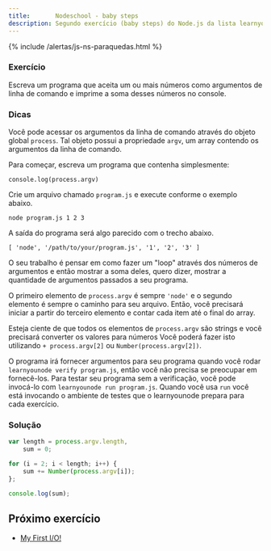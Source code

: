 ```yaml
---
title:       Nodeschool - baby steps
description: Segundo exercício (baby steps) do Node.js da lista learnyounode da Nodeschool
---
```


{% include /alertas/js-ns-paraquedas.html %}


### Exercício

Escreva um programa que aceita um ou mais números como argumentos de linha de comando e imprime a soma desses números
no console.


### Dicas

Você pode acessar os argumentos da linha de comando através do objeto global `process`. Tal objeto possui a propriedade
`argv`, um array contendo os argumentos da linha de comando.

Para começar, escreva um programa que contenha simplesmente:

    console.log(process.argv)

Crie um arquivo chamado `program.js` e execute conforme o exemplo abaixo.

    node program.js 1 2 3

A saída do programa será algo parecido com o trecho abaixo.

    [ 'node', '/path/to/your/program.js', '1', '2', '3' ]

O seu trabalho é pensar em como fazer um "loop" através dos números de argumentos e então mostrar a soma deles, quero
dizer, mostrar a quantidade de argumentos passados a seu programa.

O primeiro elemento de `process.argv` é sempre `'node'` e o segundo elemento é sempre o caminho para seu arquivo.
Então, você precisará iniciar a partir do terceiro elemento e contar cada item até o final do array.

Esteja ciente de que todos os elementos de `process.argv` são strings e você precisará converter os valores para números
Você poderá fazer isto utilizando `+ process.argv[2]` ou `Number(process.argv[2])`.

O programa irá fornecer argumentos para seu programa quando você rodar `learnyounode verify program.js`, então você não
precisa se preocupar em fornecê-los. Para testar seu programa sem a verificação, você pode invocá-lo com 
`learnyounode run program.js`. Quando você usa `run` você está invocando o ambiente de testes que o learnyounode prepara
para cada exercício.



### Solução

```javascript
var length = process.argv.length,
    sum = 0;

for (i = 2; i < length; i++) {
    sum += Number(process.argv[i]);
};

console.log(sum);
```


Próximo exercício
---

- [My First I/O!](/javascript/node.js/nodejs-03-my-first-io/)